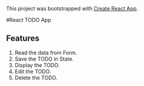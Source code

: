 This project was bootstrapped with [Create React App](https://github.com/facebook/create-react-app).

#React TODO App

## Features

1. Read the data from  Form.
2. Save the TODO in State. 
3. Display the  TODO. 
4. Edit the TODO. 
5. Delete the TODO.


